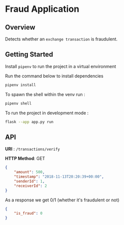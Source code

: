 # Fraud Application

## Overview 

Detects whether an `exchange transaction` is fraudulent.


## Getting Started

Install `pipenv` to run the project in a virtual environment

Run the command below to install dependencies
```bash
pipenv install
```

To spawn the shell within the venv run :

```bash
pipenv shell
```

To run the project in development mode :

```bash
flask --app app.py run
```

## API

**URI** : `/transactions/verify`

**HTTP Method**: GET

```json
{
	"amount": 500,
	"timestamp": "2018-11-13T20:20:39+00:00",
	"senderId": 1,
	"receiverId": 2
}
```

As a response we get 0/1 (whether it's fraudulent or not)

```json
{
    "is_fraud": 0
}
```